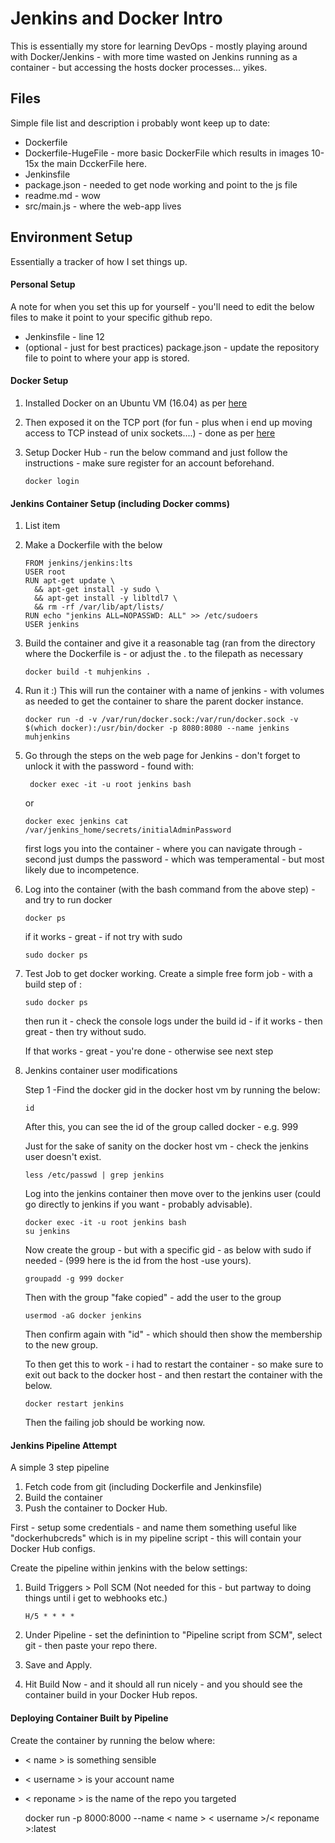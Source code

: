 # Jenkins and Docker Intro
This is essentially my store for learning DevOps - mostly playing around with Docker/Jenkins - with more time wasted on Jenkins running as a container - but accessing the hosts docker processes... yikes. 

## Files

Simple file list and description i probably wont keep up to date:

 - Dockerfile
 - Dockerfile-HugeFile - more basic DockerFile which results in images 10-15x the main DcckerFile here.
 - Jenkinsfile
 - package.json - needed to get node working and point to the js file
 - readme.md - wow
 - src/main.js - where the web-app lives

## Environment Setup
Essentially a tracker of how I set things up.

#### Personal Setup
A note for when you set this up for yourself - you'll need to edit the below files to make it point to your specific github repo.
 - Jenkinsfile - line 12
 - (optional - just for best practices) package.json - update the repository file to point to where your app is stored.

#### Docker Setup

 1. Installed Docker on an Ubuntu VM (16.04) as per [here](https://docs.docker.com/v17.09/engine/installation/linux/docker-ce/ubuntu/#upgrade-docker-ce-1)
 2. Then	exposed it on the TCP port (for fun - plus when i end up moving access to TCP instead of unix sockets....) - done as per [here](https://docs.docker.com/v17.09/engine/installation/linux/linux-postinstall/)
 3. Setup Docker Hub - run the below command and just follow the instructions - make sure register for an account beforehand.
 
	    docker login

#### Jenkins Container Setup (including Docker comms)

 1. List item
 2. Make a Dockerfile with the below 

        FROM jenkins/jenkins:lts
        USER root
        RUN apt-get update \
          && apt-get install -y sudo \
          && apt-get install -y libltdl7 \
          && rm -rf /var/lib/apt/lists/
        RUN echo "jenkins ALL=NOPASSWD: ALL" >> /etc/sudoers
        USER jenkins

 3. Build the container and give it a reasonable tag (ran from the directory where the Dockerfile is - or adjust the . to the filepath as necessary 

        docker build -t muhjenkins .

 4. Run it :) This will run the container with a name of jenkins - with volumes as needed to get the container to share the parent docker instance. 

        docker run -d -v /var/run/docker.sock:/var/run/docker.sock -v $(which docker):/usr/bin/docker -p 8080:8080 --name jenkins muhjenkins

 5. Go through the steps on the web page for Jenkins - don't forget to unlock it with the password - found with:

         docker exec -it -u root jenkins bash

    or

        docker exec jenkins cat /var/jenkins_home/secrets/initialAdminPassword

	first logs you into the container - where you can navigate through - second just dumps the password - which was temperamental - but most likely due to incompetence.

 6. Log into the container (with the bash command from the above step) - and try to run docker

	    docker ps
	if it works - great - if not try with sudo 
	
	    sudo docker ps

 7. Test Job to get docker working.  Create a simple free form job - with a build step of :

	 `sudo docker ps`

	then run it - check the console logs under the build id - if it works - then great - then try without sudo.
	
	If that works - great - you're done - otherwise see next step

 8. Jenkins container user modifications 

	Step 1 -Find the docker gid in the docker host vm by running the below:
	

		id
	After this, you can see the id of the group called docker - e.g. 999

	Just for the sake of sanity on the docker host vm - check the jenkins user doesn't exist.
	
	    less /etc/passwd | grep jenkins

	Log into the jenkins container then move over to the jenkins user (could go directly to jenkins if you want - probably advisable).
	
	    docker exec -it -u root jenkins bash
	    su jenkins
	
	Now create the group - but with a specific gid - as  below with sudo if needed - (999 here is the id from the host -use yours).
	
	    groupadd -g 999 docker
		
	Then with the group "fake copied" - add the user to the group
	
        usermod -aG docker jenkins

	Then confirm again with "id" - which should then show the membership to the new group. 
	
	To then get this to work - i had to restart the container - so make sure to exit out back to the docker host - and then restart the container with the below.
	

	    docker restart jenkins

	Then the failing job should be working now.

#### Jenkins Pipeline Attempt
A simple 3 step pipeline

 1. Fetch code from git (including Dockerfile and Jenkinsfile)
 2. Build the container
 3. Push the container to Docker Hub.

First - setup some credentials -  and name them something useful like "dockerhubcreds" which is in my pipeline script - this will contain your Docker Hub configs.
 
Create the pipeline within jenkins with the below settings:
 1. Build Triggers > Poll SCM (Not needed for this - but partway to doing things until i get to webhooks etc.)

	    H/5 * * * *

 2. Under Pipeline - set the definintion to "Pipeline script from SCM", select git - then paste your repo there.
 3. Save and Apply.
 4. Hit Build Now - and it should all run nicely - and you should see the container build in your Docker Hub repos.


#### Deploying Container Built by Pipeline
Create the container by running the below where:

 - < name > is something sensible
 - < username > is your account name
 - < reponame > is the name of the repo you targeted

    docker run -p 8000:8000 --name < name > < username >/< reponame >:latest
